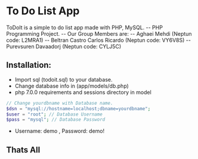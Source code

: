 # To Do List App

ToDoIt is a simple to do list app made with PHP, MySQL.
-- PHP Programming Project.
-- Our Group Members are:
-- Aghaei Mehdi (Neptun code: L2MRA1)
-- Beltran Castro Carlos Ricardo (Neptun code: VY6V8S)
-- Purevsuren Davaadorj (Neptun code: CYLJ5C)

## Installation:

- Import sql (todoit.sql) to your database.
- Change database info in (app/models/db.php)
- php 7.0.0 requirements and sessions directory in model

```php
// Change yourdbname with Database name.
$dsn = "mysql://hostname=localhost;dbname=yourdbname";
$user = "root"; // Database Username
$pass = "mysql"; // Database Password
```

- Username: demo , Password: demo!

## Thats All

